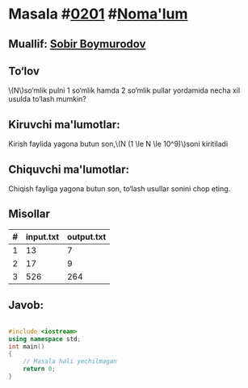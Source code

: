 
<h1>Masala #<a href="https://robocontest.uz/tasks/0201">0201</a> #<a href="https://robocontest.uz/tasks?category=1">Noma'lum</a></h1>
<h2> Muallif: <a href="https://robocontest.uz/profile/sobir">Sobir Boymurodov</a></h2>
<h2>To‘lov</h2>
<p>\(N\)so‘mlik pulni 1 so‘mlik hamda 2 so‘mlik pullar yordamida necha xil usulda to’lash mumkin?</p>
<h2>Kiruvchi ma'lumotlar:</h2>
<p>Kirish faylida yagona butun son,\(N (1 \le N \le 10^9)\)soni kiritiladi</p>
<h2>Chiquvchi ma'lumotlar:</h2>
<p>Chiqish fayliga yagona butun son, to‘lash usullar sonini chop eting.</p>
<h2>Misollar</h2>
<table>
    <thead>
        <tr>
            <th>#</th>
            <th>input.txt</th>
            <th>output.txt</th>
        </tr>
    </thead>
    <tbody>
            <tr>
                <td>1</td>
                <td>13</td>
                <td>7</td>
            </tr>
            <tr>
                <td>2</td>
                <td>17</td>
                <td>9</td>
            </tr>
            <tr>
                <td>3</td>
                <td>526</td>
                <td>264</td>
            </tr>
    </tbody>
    </table>
    
<h2>Javob:</h2>

######
```cpp
#include <iostream>
using namespace std;
int main()
{
    // Masala hali yechilmagan
    return 0;
}
```
